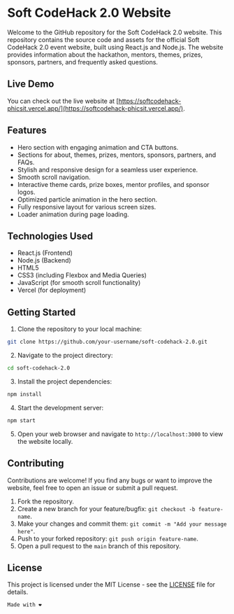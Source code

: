 # Soft CodeHack 2.0 Website

Welcome to the GitHub repository for the Soft CodeHack 2.0 website. This repository contains the source code and assets for the official Soft CodeHack 2.0 event website, built using React.js and Node.js. The website provides information about the hackathon, mentors, themes, prizes, sponsors, partners, and frequently asked questions.

## Live Demo

You can check out the live website at [https://softcodehack-phicsit.vercel.app/](https://softcodehack-phicsit.vercel.app/).

## Features

- Hero section with engaging animation and CTA buttons.
- Sections for about, themes, prizes, mentors, sponsors, partners, and FAQs.
- Stylish and responsive design for a seamless user experience.
- Smooth scroll navigation.
- Interactive theme cards, prize boxes, mentor profiles, and sponsor logos.
- Optimized particle animation in the hero section.
- Fully responsive layout for various screen sizes.
- Loader animation during page loading.

## Technologies Used

- React.js (Frontend)
- Node.js (Backend)
- HTML5
- CSS3 (including Flexbox and Media Queries)
- JavaScript (for smooth scroll functionality)
- Vercel (for deployment)

## Getting Started

1. Clone the repository to your local machine:

```bash
git clone https://github.com/your-username/soft-codehack-2.0.git
```

2. Navigate to the project directory:

```bash
cd soft-codehack-2.0
```

3. Install the project dependencies:

```bash
npm install
```

4. Start the development server:

```bash
npm start
```

5. Open your web browser and navigate to `http://localhost:3000` to view the website locally.

## Contributing

Contributions are welcome! If you find any bugs or want to improve the website, feel free to open an issue or submit a pull request.

1. Fork the repository.
2. Create a new branch for your feature/bugfix: `git checkout -b feature-name`.
3. Make your changes and commit them: `git commit -m "Add your message here"`.
4. Push to your forked repository: `git push origin feature-name`.
5. Open a pull request to the `main` branch of this repository.

## License

This project is licensed under the MIT License - see the [LICENSE](LICENSE) file for details.

```bash
Made with ❤️
```